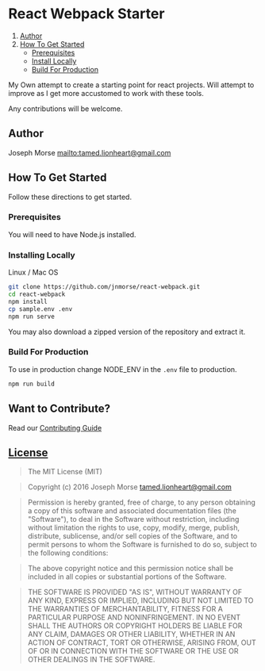 # React Webpack Starter

1. [Author](#author)
2. [How To Get Started](#how-to-get-started)
    - [Prerequisites](#prerequisites)
    - [Install Locally](#install-locally)
    - [Build For Production](#build-for-production)

My Own attempt to create a starting point for react projects.  Will attempt to
improve as I get more accustomed to work with these tools.

Any contributions will be welcome.

## Author

Joseph Morse <mailto:tamed.lionheart@gmail.com>

## How To Get Started

Follow these directions to get started.

### Prerequisites

You will need to have Node.js installed.

### Installing Locally

Linux / Mac OS

```sh
git clone https://github.com/jnmorse/react-webpack.git
cd react-webpack
npm install
cp sample.env .env
npm run serve
```

You may also download a zipped version of the repository and extract it.

### Build For Production

To use in production change NODE_ENV in the `.env` file to production.

```sh
npm run build
```

## Want to Contribute?

Read our [Contributing Guide][1]

## [License](LICENSE.md)

> The MIT License (MIT)

> Copyright (c) 2016 Joseph Morse <tamed.lionheart@gmail.com>

> Permission is hereby granted, free of charge, to any person obtaining a copy
of this software and associated documentation files (the "Software"), to deal
in the Software without restriction, including without limitation the rights
to use, copy, modify, merge, publish, distribute, sublicense, and/or sell
copies of the Software, and to permit persons to whom the Software is
furnished to do so, subject to the following conditions:

> The above copyright notice and this permission notice shall be included in
all copies or substantial portions of the Software.

> THE SOFTWARE IS PROVIDED "AS IS", WITHOUT WARRANTY OF ANY KIND, EXPRESS OR
IMPLIED, INCLUDING BUT NOT LIMITED TO THE WARRANTIES OF MERCHANTABILITY,
FITNESS FOR A PARTICULAR PURPOSE AND NONINFRINGEMENT. IN NO EVENT SHALL THE
AUTHORS OR COPYRIGHT HOLDERS BE LIABLE FOR ANY CLAIM, DAMAGES OR OTHER
LIABILITY, WHETHER IN AN ACTION OF CONTRACT, TORT OR OTHERWISE, ARISING FROM,
OUT OF OR IN CONNECTION WITH THE SOFTWARE OR THE USE OR OTHER DEALINGS IN
THE SOFTWARE.

[1]: .github/CONTRIBUTING.md (Contributing)
